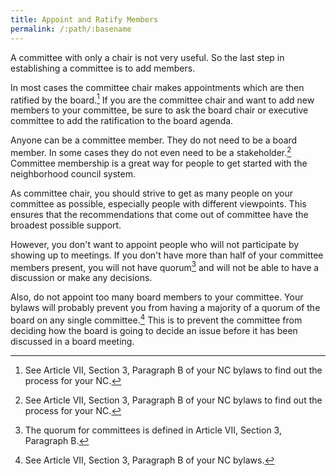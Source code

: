 ```yaml
---
title: Appoint and Ratify Members
permalink: /:path/:basename
---
```


A committee with only a chair is not very useful. So the last step in
establishing a committee is to add members.

In most cases the committee chair makes appointments which are then ratified by
the board.[^bylawsappointment] If you are the committee chair and want to add
new members to your committee, be sure to ask the board chair or executive
committee to add the ratification to the board agenda.

Anyone can be a committee member. They do not need to be a board member. In some
cases they do not even need to be a stakeholder.[^bylawsappointment] Committee
membership is a great way for people to get started with the neighborhood
council system.

As committee chair, you should strive to get as many people on your committee as
possible, especially people with different viewpoints. This ensures that the
recommendations that come out of committee have the broadest possible support.

However, you don't want to appoint people who will not participate by showing up
to meetings. If you don't have more than half of your committee members present,
you will not have quorum[^bylawsquorum] and will not be able to have a
discussion or make any decisions.

Also, do not appoint too many board members to your committee. Your bylaws will
probably prevent you from having a majority of a quorum of the board on any
single committee.[^bylawsboardmember] This is to prevent the committee from
deciding how the board is going to decide an issue before it has been discussed
in a board meeting.

[^bylawsappointment]:
    See Article VII, Section 3, Paragraph B of your NC bylaws to find out the
    process for your NC.

[^bylawsquorum]:
    The quorum for committees is defined in Article VII, Section 3, Paragraph B.

[^bylawsboardmember]:
    See Article VII, Section 3, Paragraph B of your NC bylaws.
